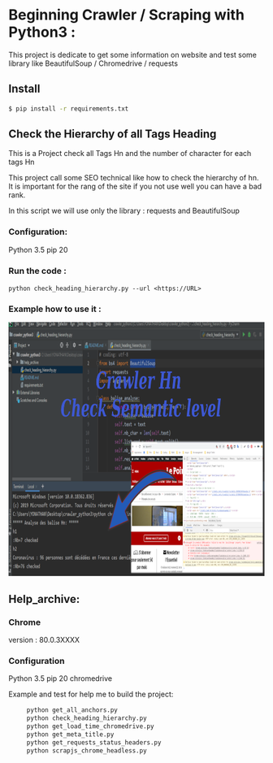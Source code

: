 # Beginning Crawler / Scraping with Python3 :
This project is dedicate to get some information on website and test some library like BeautifulSoup / Chromedrive / requests  

## Install
```bash
$ pip install -r requirements.txt
```
## Check the Hierarchy of all Tags Heading 
This is a Project check all Tags Hn and the number of character for each tags Hn

This project call some SEO technical like how to check the hierarchy of hn.<br />
It is important for the rang of the site if you not use well you can have a bad rank.<br />

In this script we will use only the library : requests and BeautifulSoup

### Configuration: 
Python 3.5 
pip 20 

### Run the code :
```
python check_heading_hierarchy.py --url <https://URL>
```
### Example how to use it : 
<a href="https://www.youtube.com/watch?v=PYVce3tU2K8">
    <p align="center">
      <img width="800" height="500" src="https://github.com/YonathanGuez/crawler_python3/blob/master/help_archive/img/crawler_sementic_hn.png">
    </p>
</a>

## Help_archive:
### Chrome 
version : 80.0.3XXXX 

### Configuration 
Python 3.5 
pip 20 
chromedrive

Example and test for help me to build the project:
```
	 python get_all_anchors.py
	 python check_heading_hierarchy.py
	 python get_load_time_chromedrive.py
	 python get_meta_title.py
	 python get_requests_status_headers.py
	 python scrapjs_chrome_headless.py
```
	 
